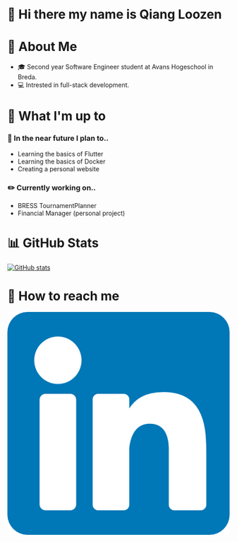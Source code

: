 # 👋  Hi there my name is Qiang Loozen


# :book: About Me
* :mortar_board: Second year Software Engineer student at Avans Hogeschool in Breda.
* :computer: Intrested in full-stack development.

# :page_facing_up: What I'm up to

### :dart: In the near future I plan to..
* Learning the basics of Flutter
* Learning the basics of Docker
* Creating a personal website

### :pencil2: Currently working on..
* BRESS TournamentPlanner
* Financial Manager (personal project)

# :bar_chart: GitHub Stats
[![GitHub stats](https://github-readme-stats.vercel.app/api?username=qloozen)](https://github.com/qloozen/github-readme-stats)

# :speech_balloon: How to reach me
[![](https://github.com/Qloozen/Qloozen/blob/master/LinkedIn.png)](https://www.linkedin.com/in/qiangloozen/)
